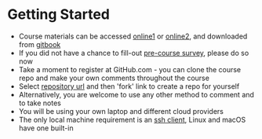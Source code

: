 # Getting Started

* Course materials can be accessed [online1](https://vkhazin.gitbooks.io/multicloud-courseware) or [online2](), and downloaded from [gitbook](https://legacy.gitbook.com/download/pdf/book/vkhazin/multicloud-courseware)
* If you did not have a chance to fill-out [pre-course survey](https://www.surveymonkey.com/r/SRBF5DF), please do so now
* Take a moment to register at GitHub.com - you can clone the course repo and make your own comments throughout the course
* Select [repository url](https://github.com/vkhazin/multicloud-courseware.git) and then 'fork' link to create a repo for yourself 
* Alternatively, you are welcome to use any other method to comment and to take notes
* You will be using your own laptop and different cloud providers
* The only local machine requirement is an [ssh client](https://www.ssh.com/ssh/download/), Linux and macOS have one built-in



